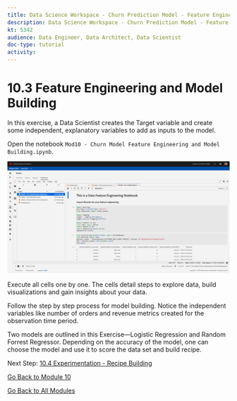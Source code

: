 ```yaml
---
title: Data Science Workspace - Churn Prediction Model - Feature Engineering and Model Building
description: Data Science Workspace - Churn Prediction Model - Feature Engineering and Model Building
kt: 5342
audience: Data Engineer, Data Architect, Data Scientist
doc-type: tutorial
activity: 
---
```


# 10.3 Feature Engineering and Model Building

In this exercise, a Data Scientist creates the Target variable and create some independent, explanatory variables to add as inputs to the model.

Open the notebook `Mod10 - Churn Model Feature Engineering and Model Building.ipynb`.

![DSW](./images/dswchmfe.png)

Execute all cells one by one. The cells detail steps to explore data, build visualizations and gain insights about your data.

Follow the step by step process for model building. Notice the independent variables like number of orders and revenue metrics created for the observation time period.

Two models are outlined in this Exercise&mdash;Logistic Regression and Random Forrest Regressor. Depending on the accuracy of the model, one can choose the model and use it to score the data set and build recipe.

Next Step: [10.4 Experimentation - Recipe Building](./ex4.md)

[Go Back to Module 10](./data-science-workspace-churn-prediction-model.md)

[Go Back to All Modules](../../overview.md)
